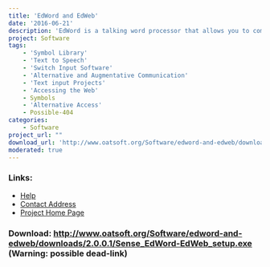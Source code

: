 ```yaml
---
title: 'EdWord and EdWeb'
date: '2016-06-21'
description: 'EdWord is a talking word processor that allows you to combine text with symbols.  EdWeb is a talking web browser that can display web pages as a combination of text and symbols.'
project: Software
tags:
    - 'Symbol Library'
    - 'Text to Speech'
    - 'Switch Input Software'
    - 'Alternative and Augmentative Communication'
    - 'Text input Projects'
    - 'Accessing the Web'
    - Symbols
    - 'Alternative Access'
    - Possible-404
categories:
    - Software
project_url: ""
download_url: 'http://www.oatsoft.org/Software/edword-and-edweb/downloads/2.0.0.1/Sense_EdWord-EdWeb_setup.exe'
moderated: true
---
```



### Links:
- <a href="http://www.deafblindonline.org.uk/software.html#ee">Help</a>
- <a href="mailto:Paul.Blenkhorn@manchester.ac.uk">Contact Address</a>
- <a href="http://www.deafblindonline.org.uk/">Project Home Page</a>

### Download: http://www.oatsoft.org/Software/edword-and-edweb/downloads/2.0.0.1/Sense_EdWord-EdWeb_setup.exe (Warning: possible dead-link)